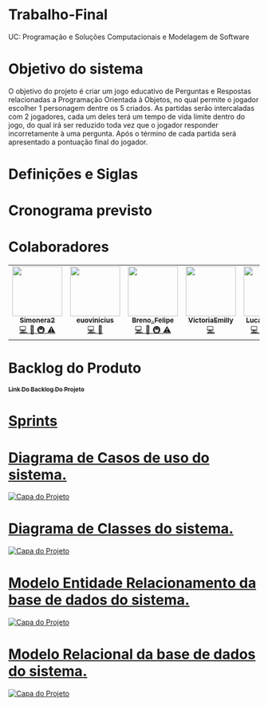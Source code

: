 # Trabalho-Final
UC: Programação e Soluções Computacionais e Modelagem de Software
# Objetivo do sistema
O objetivo do projeto é criar um jogo educativo de Perguntas e Respostas relacionadas a Programação Orientada à Objetos, no qual permite o jogador escolher 1 personagem dentre os 5 criados. As partidas serão intercaladas com 2 jogadores, cada um deles terá um tempo de vida limite dentro do jogo, do qual irá ser reduzido toda vez que o jogador responder incorretamente à uma pergunta. Após o término de cada partida será apresentado a pontuação final do jogador.
# Definições e Siglas
# Cronograma previsto
# Colaboradores
<table>
<td align="center">
	<a href="ht <table> tps://github.com/Simonera2">
	<img src="https://cdn.discordapp.com/attachments/846376764384084021/898004285516828672/blob.png" width="100px;" alt=""/><br />
	<a href="https://github.com/Simonera2">	
	<sub><b>Simonera2</b></sub>
	</a><br /><a href="https://github.com/testing-library/react-testing-library/commits?author=kentcdodds" title="Code">💻
	</a> <a href="https://github.com/testing-library/react-testing-library/commits?author=kentcdodds" title="Documentation">📖
	</a> <a href="#infra-kentcdodds" title="Infrastructure (Hosting, Build-Tools, etc)">🚇
	</a> <a href="https://github.com/testing-library/react-testing-library/commits?author=kentcdodds" title="Tests">⚠️</a></td>

<td align="center">
	<a href="https://github.com/euovinicius">
	<img src="https://avatars.githubusercontent.com/u/89489025?s=400&u=a20f6126b3cbef98ccdfbab897fe0c3e82304715&v=4" width="100px;" alt=""/><br />
	<a href="https://github.com/euovinicius">	
	<sub><b>euovinicius</b></sub>
	</a><br /><a href="https://github.com/testing-library/react-testing-library/commits?author=kentcdodds" title="Code">💻
	</a> <a href="https://github.com/testing-library/react-testing-library/commits?author=kentcdodds" title="Documentation">📖
        </a> <a href="#infra-kentcdodds" title="Infrastructure (Hosting, Build-Tools, etc)"
	</a> <a href="https://github.com/testing-library/react-testing-library/commits?author=kentcdodds" title="Tests"/a></td>
	
<td align="center">
	<a href="https://github.com/Breno-Felip3">
	<img src="https://avatars.githubusercontent.com/u/90286455?v=4" width="100px;" alt=""/><br />
	<a href="https://github.com/Breno-Felip3">	
	<sub><b>Breno_Felipe</b></sub>
	</a><br /><a href="https://github.com/testing-library/react-testing-library/commits?author=kentcdodds" title="Code">💻
	</a> <a href="https://github.com/testing-library/react-testing-library/commits?author=kentcdodds" title="Documentation">📖
	</a> <a href="#infra-kentcdodds" title="Infrastructure (Hosting, Build-Tools, etc)">🚇
	</a> <a href="https://github.com/testing-library/react-testing-library/commits?author=kentcdodds" title="Tests">⚠️</a></td>
	
<td align="center">
	<a href="https://github.com/VictoriaEmilly">
	<img src="https://avatars.githubusercontent.com/u/89431047?v=4" width="100px;" alt=""/><br />
	<a href="https://github.com/VictoriaEmilly">	
	<sub><b>VictoriaEmilly</b></sub>
	</a><br /><a href="https://github.com/testing-library/react-testing-library/commits?author=kentcdodds" title="Code">💻
	</a> <a href="https://github.com/testing-library/react-testing-library/commits?author=kentcdodds" title="Documentation"
	</a> <a href="https://github.com/testing-library/react-testing-library/commits?author=kentcdodds" title="Tests"></a></td>
	
<td align="center">
	<a href="https://github.com/Marumii">
	<img src="https://avatars.githubusercontent.com/u/89428033?v=4" width="100px;" alt=""/><br />
	<a href="https://github.com/Marumii">	
	<sub><b>Lucas Barreto</b></sub>
	</a><br /><a href="https://github.com/testing-library/react-testing-library/commits?author=kentcdodds" title="Code">💻
	</a> <a href="https://github.com/testing-library/react-testing-library/commits?author=kentcdodds" title="Documentation">📖
	</a> <a href="#infra-kentcdodds" title="Infrastructure (Hosting, Build-Tools, etc)">🚇
	</a> <a href="https://github.com/testing-library/react-testing-library/commits?author=kentcdodds" title="Tests">⚠️</a></td>
 <table>
	 
# Backlog do Produto

<a href="https://github.com/Simonera2">	
	<sub><b>Link Do Backlog Do Projeto</b></sub>
	 
# Sprints
		 
# Diagrama de Casos de uso do sistema.

![Capa do Projeto](https://cdn.discordapp.com/attachments/853716840232648774/914277286205853756/Caso_de_Uso_2.png)
# Diagrama de Classes do sistema.

 ![Capa do Projeto](https://cdn.discordapp.com/attachments/853716840232648774/914275608840773692/WhatsApp_Image_2021-11-24_at_18.28.17.jpeg)
# Modelo Entidade Relacionamento da base de dados do sistema.
![Capa do Projeto](https://cdn.discordapp.com/attachments/853716840232648774/914279160610975835/WhatsApp_Image_2021-11-24_at_16.42.42.jpeg)
# Modelo Relacional da base de dados do sistema.
![Capa do Projeto](https://cdn.discordapp.com/attachments/896929852324716547/914277714012291122/prjFinalLogico.PNG)
